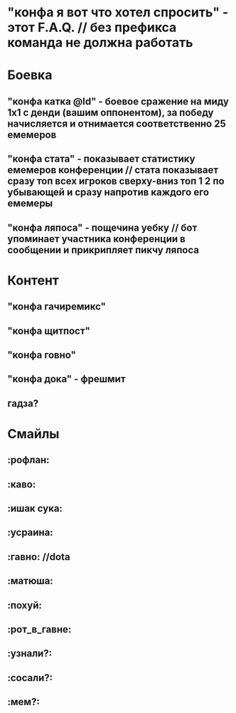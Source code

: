 # "конфа я вот что хотел спросить" - этот F.A.Q. // без префикса команда не должна работать

# Боевка 
## "конфа катка @Id" - боевое сражение на миду 1х1 с денди (вашим оппонентом), за победу начисляется и отнимается соответственно 25 емемеров
## "конфа стата" - показывает статистику емемеров конференции // стата показывает сразу топ всех игроков сверху-вниз топ 1 2 по убывающей и сразу напротив каждого его емемеры
## "конфа ляпоса" - пощечина уебку // бот упоминает участника конференции в сообщении и прикрипляет пикчу ляпоса

# Контент 
## "конфа гачиремикс"
## "конфа щитпост"
## "конфа говно"
## "конфа дока" - фрешмит
## гадза?

# Смайлы 
## :рофлан:
## :каво:
## :ишак сука:
## :усраина:
## :гавно: //dota
## :матюша:
## :похуй:
## :рот_в_гавне:
## :узнали?:
## :сосали?:
## :мем?:
